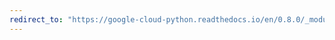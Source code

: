 ```yaml
---
redirect_to: "https://google-cloud-python.readthedocs.io/en/0.8.0/_modules/gcloud/pubsub/client.html"
---
```

